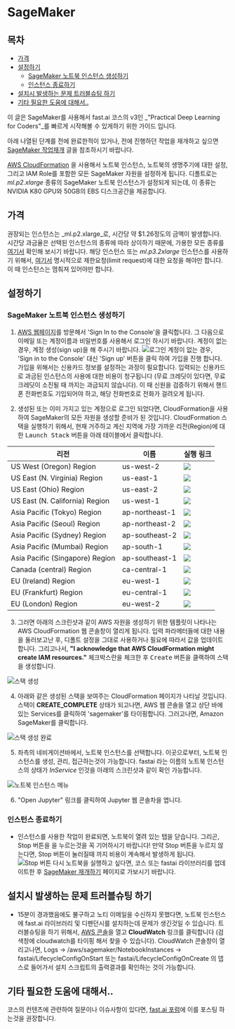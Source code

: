 # SageMaker

## 목차
- [가격](#pricing)
- [설정하기](#setup)
  - [SageMaker 노트북 인스턴스 생성하기](#create_sagemaker_notebook)
  - [인스턴스 종료하기](#shutdown_instance)
- [설치시 발생하는 문제 트러블슈팅 하기](#troubleshooting)
- [기타 필요한 도움에 대해서..](#more_help)

이 글은 SageMaker를 사용해서 fast.ai 코스의 v3인 _"Practical Deep Learning for Coders"_를 빠르게 시작해볼 수 있게하기 위한 가이드 입니다.

아래 나열된 단계를 전에 완료한적이 있거나, 전에 진행하던 작업을 재개하고 싶으면 [SageMaker 작업재개](./sagemaker_update.md) 글을 참조하시기 바랍니다.

[AWS CloudFormation](https://aws.amazon.com/cloudformation/) 을 사용해서 노트북 인스턴스, 노트북의 생명주기에 대한 설정, 그리고 IAM Role를 포함한 모든 SageMaker 자원을 설정하게 됩니다. 디폴트로는 _ml.p2.xlarge_ 종류의 SageMaker 노트북 인스턴스가 설정되게 되는데, 이 종류는 NVIDIA K80 GPU와 50GB의 EBS 디스크공간을 제공합니다.

## 가격 <span id="pricing"></span>

권장되는 인스턴스는 _ml.p2.xlarge_로, 시간당 약 $1.26정도의 금액이 발생합니다. 시간당 과금율은 선택된 인스턴스의 종류에 따라 상이하기 때문에, 가용한 모든 종류를 [여기서](https://aws.amazon.com/sagemaker/pricing/) 확인해 보시기 바랍니다. 해당 인스턴스 또는 _ml.p3.2xlarge_ 인스턴스를 사용하기 위해서, [여기서](https://course.fast.ai/start_aws.html#step-2-request-service-limit) 명시적으로 제한요청(limit request)에 대한 요청을 해야만 합니다. 이 때 인스턴스는 멈춰져 있어야만 합니다.

## 설정하기 <span id="setup"></span>

### SageMaker 노트북 인스턴스 생성하기 <span id="create_sagemaker_notebook"></span>

1. [AWS 웹페이지](https://aws.amazon.com/)를 방문해서 'Sign In to the Console'을 클릭합니다. 그 다음으로 이메일 또는 계정이름과 비밀번호를 사용해서 로그인 하시기 바랍니다. 계정이 없는 경우, 계정 생성(sign up)을 해 주시기 바랍니다.
![로그인](https://course.fast.ai/images/aws/signin.png)
계정이 없는 경우, 'Sign in to the Console' 대신 'Sign up' 버튼을 클릭 하여 가입을 진행 합니다. 가입을 위해서는 신용카드 정보를 설정하는 과정이 필요합니다. 입력되는 신용카드로 과금된 인스턴스의 사용에 대한 비용이 청구됩니다 (무료 크레딧이 있다면, 무료 크레딧이 소진될 때 까지는 과금되지 않습니다). 이 때 신원을 검증하기 위해서 핸드폰 전화번호도 기입되어야 하고, 해당 전화번호로 전화가 걸려오게 됩니다.

2. 생성된 또는 이미 가지고 있는 계정으로 로그인 되었다면, CloudFormation을 사용하여 SageMaker의 모든 자원을 생성할 준비가 된 것입니다. CloudFormation 스택을 실행하기 위해서, 현재 거주하고 계신 지역에 가장 가까운 리전(Region)에 대한 <kbd>Launch Stack</kbd> 버튼을 아래 테이블에서 클릭합니다. 

| 리전 | 이름 | 실행 링크 |
| --- | --- | ------ |
| US West (Oregon) Region |	us-west-2 |	[<img src="https://course.fast.ai/images/aws/cfn-launch-stack.png"/>](https://us-west-2.console.aws.amazon.com/cloudformation/home?region=us-west-2#/stacks/create/review?filter=active&templateURL=https%3A%2F%2Fs3-eu-west-1.amazonaws.com%2Fmmcclean-public-files%2Fsagemaker-fastai-notebook%2Fsagemaker-cfn.yml&stackName=FastaiSageMakerStack) |
US East (N. Virginia) Region | us-east-1 | [<img src="https://course.fast.ai/images/aws/cfn-launch-stack.png"/>](https://us-east-1.console.aws.amazon.com/cloudformation/home?region=us-east-1#/stacks/create/review?filter=active&templateURL=https%3A%2F%2Fs3-eu-west-1.amazonaws.com%2Fmmcclean-public-files%2Fsagemaker-fastai-notebook%2Fsagemaker-cfn.yml&stackName=FastaiSageMakerStack)
US East (Ohio) Region | us-east-2 | [<img src="https://course.fast.ai/images/aws/cfn-launch-stack.png"/>](https://us-east-2.console.aws.amazon.com/cloudformation/home?region=us-east-2#/stacks/create/review?filter=active&templateURL=https%3A%2F%2Fs3-eu-west-1.amazonaws.com%2Fmmcclean-public-files%2Fsagemaker-fastai-notebook%2Fsagemaker-cfn.yml&stackName=FastaiSageMakerStack)
US East (N. California) Region | us-west-1 | [<img src="https://course.fast.ai/images/aws/cfn-launch-stack.png"/>](https://us-west-1.console.aws.amazon.com/cloudformation/home?region=us-west-1#/stacks/create/review?filter=active&templateURL=https%3A%2F%2Fs3-eu-west-1.amazonaws.com%2Fmmcclean-public-files%2Fsagemaker-fastai-notebook%2Fsagemaker-cfn.yml&stackName=FastaiSageMakerStack)
Asia Pacific (Tokyo) Region | ap-northeast-1 | [<img src="https://course.fast.ai/images/aws/cfn-launch-stack.png"/>](https://ap-northeast-1.console.aws.amazon.com/cloudformation/home?region=ap-northeast-1#/stacks/create/review?filter=active&templateURL=https%3A%2F%2Fs3-eu-west-1.amazonaws.com%2Fmmcclean-public-files%2Fsagemaker-fastai-notebook%2Fsagemaker-cfn.yml&stackName=FastaiSageMakerStack)
Asia Pacific (Seoul) Region | ap-northeast-2 | [<img src="https://course.fast.ai/images/aws/cfn-launch-stack.png"/>](https://ap-northeast-2.console.aws.amazon.com/cloudformation/home?region=ap-northeast-2#/stacks/create/review?filter=active&templateURL=https%3A%2F%2Fs3-eu-west-1.amazonaws.com%2Fmmcclean-public-files%2Fsagemaker-fastai-notebook%2Fsagemaker-cfn.yml&stackName=FastaiSageMakerStack)
Asia Pacific (Sydney) Region | ap-southeast-2 | [<img src="https://course.fast.ai/images/aws/cfn-launch-stack.png"/>](https://ap-southeast-2.console.aws.amazon.com/cloudformation/home?region=ap-southeast-2#/stacks/create/review?filter=active&templateURL=https%3A%2F%2Fs3-eu-west-1.amazonaws.com%2Fmmcclean-public-files%2Fsagemaker-fastai-notebook%2Fsagemaker-cfn.yml&stackName=FastaiSageMakerStack)
Asia Pacific (Mumbai) Region | ap-south-1 | [<img src="https://course.fast.ai/images/aws/cfn-launch-stack.png"/>](https://ap-south-1.console.aws.amazon.com/cloudformation/home?region=ap-south-1#/stacks/create/review?filter=active&templateURL=https%3A%2F%2Fs3-eu-west-1.amazonaws.com%2Fmmcclean-public-files%2Fsagemaker-fastai-notebook%2Fsagemaker-cfn.yml&stackName=FastaiSageMakerStack)
Asia Pacific (Singapore) Region | ap-southeast-1 | [<img src="https://course.fast.ai/images/aws/cfn-launch-stack.png"/>](https://ap-southeast-1.console.aws.amazon.com/cloudformation/home?region=ap-southeast-1#/stacks/create/review?filter=active&templateURL=https%3A%2F%2Fs3-eu-west-1.amazonaws.com%2Fmmcclean-public-files%2Fsagemaker-fastai-notebook%2Fsagemaker-cfn.yml&stackName=FastaiSageMakerStack)
Canada (central) Region | ca-central-1 | [<img src="https://course.fast.ai/images/aws/cfn-launch-stack.png"/>](https://ca-central-1.console.aws.amazon.com/cloudformation/home?region=ca-central-1#/stacks/create/review?filter=active&templateURL=https%3A%2F%2Fs3-eu-west-1.amazonaws.com%2Fmmcclean-public-files%2Fsagemaker-fastai-notebook%2Fsagemaker-cfn.yml&stackName=FastaiSageMakerStack)
EU (Ireland) Region | eu-west-1 | [<img src="https://course.fast.ai/images/aws/cfn-launch-stack.png"/>](https://eu-west-1.console.aws.amazon.com/cloudformation/home?region=eu-west-1#/stacks/create/review?filter=active&templateURL=https%3A%2F%2Fs3-eu-west-1.amazonaws.com%2Fmmcclean-public-files%2Fsagemaker-fastai-notebook%2Fsagemaker-cfn.yml&stackName=FastaiSageMakerStack)
EU (Frankfurt) Region | eu-central-1 | [<img src="https://course.fast.ai/images/aws/cfn-launch-stack.png"/>](https://eu-central-1.console.aws.amazon.com/cloudformation/home?region=eu-central-1#/stacks/create/review?filter=active&templateURL=https%3A%2F%2Fs3-eu-west-1.amazonaws.com%2Fmmcclean-public-files%2Fsagemaker-fastai-notebook%2Fsagemaker-cfn.yml&stackName=FastaiSageMakerStack)
EU (London) Region | eu-west-2 | [<img src="https://course.fast.ai/images/aws/cfn-launch-stack.png"/>](https://eu-west-2.console.aws.amazon.com/cloudformation/home?region=eu-west-2#/stacks/create/review?filter=active&templateURL=https%3A%2F%2Fs3-eu-west-1.amazonaws.com%2Fmmcclean-public-files%2Fsagemaker-fastai-notebook%2Fsagemaker-cfn.yml&stackName=FastaiSageMakerStack)

3. 그러면 아래의 스크린샷과 같이 AWS 자원을 생성하기 위한 템플릿이 나타나는 AWS CloudFormation 웹 콘솔창이 열리게 됩니다. 입력 파라메터들에 대한 내용을 둘러보고난 후, 디폴트 설정을 그대로 사용하거나 필요에 따라서 값을 업데이트 합니다. 그리고나서, **"I acknowledge that AWS CloudFormation might create IAM resources."** 체크박스란을 체크한 후 <kbd>Create</kbd> 버튼을 클랙하여 스택을 생성합니다.

![스택 생성](https://course.fast.ai/images/sagemaker/create_stack.png)

4. 아래와 같은 생성된 스택을 보여주는 CloudFormation 페이지가 나타날 것입니다. 스택이 **CREATE_COMPLETE** 상태가 되고나면, AWS 웹 콘솔을 열고 상단 바에 있는 Services를 클릭하여 'sagemaker'를 타이핑합니다. 그러고나면, Amazon SageMaker를 클릭합니다.

![스택 생성 완료](https://course.fast.ai/images/sagemaker/01.png)

5. 좌측의 네비게이션바에서, 노트북 인스턴스를 선택합니다. 이곳으로부터, 노트북 인스턴스를 생성, 관리, 접근하는것이 가능합니다. fastai 라는 이름의 노트북 인스턴스의 상태가 _InService_ 인것을 아래의 스크린샷과 같이 확인 가능합니다.

![노트북 인스턴스 메뉴](https://course.fast.ai/images/sagemaker/17.png)

6. "Open Jupyter" 링크를 클릭하여 Jupyter 웹 콘솔차을 엽니다.

### 인스턴스 종료하기 <span id="shutdown_instance"></span>
- 인스턴스를 사용한 작업이 완료되면, 노트북이 열려 있는 탭을 닫습니다. 그리곤, Stop 버튼을 을 누르는것을 꼭 기어하시기 바랍니다! 만약 Stop 버튼을 누르지 않는다면, Stop 버튼이 눌러질때 까지 비용이 계속해서 발생하게 됩니다.
![Stop 버튼](https://course.fast.ai/images/sagemaker/23.png)
다시 노트북을 실행하고 싶다면, 코스 또는 fastai 라이브러리를 업데이트한 후 [SageMaker 재개하기](./sagemaker_update.md) 페이지로 가보시기 바랍니다.

## 설치시 발생하는 문제 트러블슈팅 하기 <span id="troubleshooting"></span>

- 15분이 경과했음에도 불구하고 노티 이메일을 수신하지 못했다면, 노트북 인스턴스에 fast.ai 라이브러리 및 디펜던시를 설치하는데 문제가 생긴것일 수 있습니다. 트러블슈팅을 하기 위해서, [AWS 콘솔](https://aws.amazon.com/console/)을 열고 **CloudWatch** 링크를 클릭합니다 (검색창에 cloudwatch를 타이핑 해서 찾을 수 있습니다). CloudWatch 콘솔창이 열리고나면, Logs -> /aws/sagemaker/NotebookInstances -> fastai/LifecycleConfigOnStart 또는 fastai/LifecycleConfigOnCreate 의 뎁스로 들어가서 설치 스크립트의 출력결과를 확인하는 것이 가능합니다.

## 기타 필요한 도움에 대해서.. <span id="more_help"></span>

코스의 컨텐츠에 관련하여 질문이나 이슈사항이 있다면, [fast.ai 포럼](http://forums.fast.ai/)에 이를 포스팅 하는것을 권장합니다.

